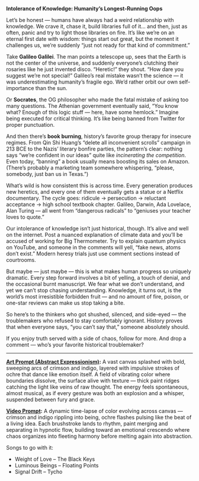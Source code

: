 **Intolerance of Knowledge: Humanity’s Longest-Running Oops**

Let’s be honest — humans have always had a weird relationship with knowledge. We crave it, chase it, build libraries full of it… and then, just as often, panic and try to light those libraries on fire. It’s like we’re on an eternal first date with wisdom: things start out great, but the moment it challenges us, we’re suddenly “just not ready for that kind of commitment.”

Take **Galileo Galilei**. The man points a telescope up, sees that the Earth is not the center of the universe, and suddenly everyone’s clutching their rosaries like he just invented disco. “Heretic!” they shout. “How dare you suggest we’re not special!” Galileo’s real mistake wasn’t the science — it was underestimating humanity’s fragile ego. We’d rather orbit our own self-importance than the sun.

Or **Socrates**, the OG philosopher who made the fatal mistake of asking too many questions. The Athenian government eventually said, “You know what? Enough of this logic stuff — here, have some hemlock.” Imagine being executed for critical thinking. It’s like being banned from Twitter for proper punctuation.

And then there’s **book burning**, history’s favorite group therapy for insecure regimes. From Qin Shi Huang’s “delete all inconvenient scrolls” campaign in 213 BCE to the Nazis’ literary bonfire parties, the pattern’s clear: nothing says “we’re confident in our ideas” quite like *incinerating the competition*. Even today, “banning” a book usually means boosting its sales on Amazon. (There’s probably a marketing team somewhere whispering, “please, somebody, just ban us in Texas.”)

What’s wild is how consistent this is across time. Every generation produces new heretics, and every one of them eventually gets a statue or a Netflix documentary. The cycle goes: ridicule → persecution → reluctant acceptance → high school textbook chapter. Galileo, Darwin, Ada Lovelace, Alan Turing — all went from “dangerous radicals” to “geniuses your teacher loves to quote.”

Our intolerance of knowledge isn’t just historical, though. It’s alive and well on the internet. Post a nuanced explanation of climate data and you’ll be accused of working for Big Thermometer. Try to explain quantum physics on YouTube, and someone in the comments will yell, “fake news, atoms don’t exist.” Modern heresy trials just use comment sections instead of courtrooms.

But maybe — just maybe — this is what makes human progress so uniquely dramatic. Every step forward involves a bit of yelling, a touch of denial, and the occasional burnt manuscript. We fear what we don’t understand, and yet we can’t stop chasing understanding. Knowledge, it turns out, is the world’s most irresistible forbidden fruit — and no amount of fire, poison, or one-star reviews can make us stop taking a bite.

So here’s to the thinkers who got shushed, silenced, and side-eyed — the troublemakers who refused to stay comfortably ignorant. History proves that when everyone says, “you can’t say that,” someone absolutely should.

If you enjoy truth served with a side of chaos, follow for more. And drop a comment — who’s your favorite historical troublemaker?

---

**[Art Prompt (Abstract Expressionism)](https://lumaiere.com/?gallery=abstract-expressionism2):**
A vast canvas splashed with bold, sweeping arcs of crimson and indigo, layered with impulsive strokes of ochre that dance like emotion itself. A field of vibrating color where boundaries dissolve, the surface alive with texture — thick paint ridges catching the light like veins of raw thought. The energy feels spontaneous, almost musical, as if every gesture was both an explosion and a whisper, suspended between fury and grace.

**[Video Prompt](https://www.tiktok.com/@davelumai/video/7562391164465237279):**
A dynamic time-lapse of color evolving across canvas — crimson and indigo rippling into being, ochre flashes pulsing like the beat of a living idea. Each brushstroke lands to rhythm, paint merging and separating in hypnotic flow, building toward an emotional crescendo where chaos organizes into fleeting harmony before melting again into abstraction.

Songs to go with it:

- Weight of Love – The Black Keys  
- Luminous Beings – Floating Points
- Signal Drift – Tycho